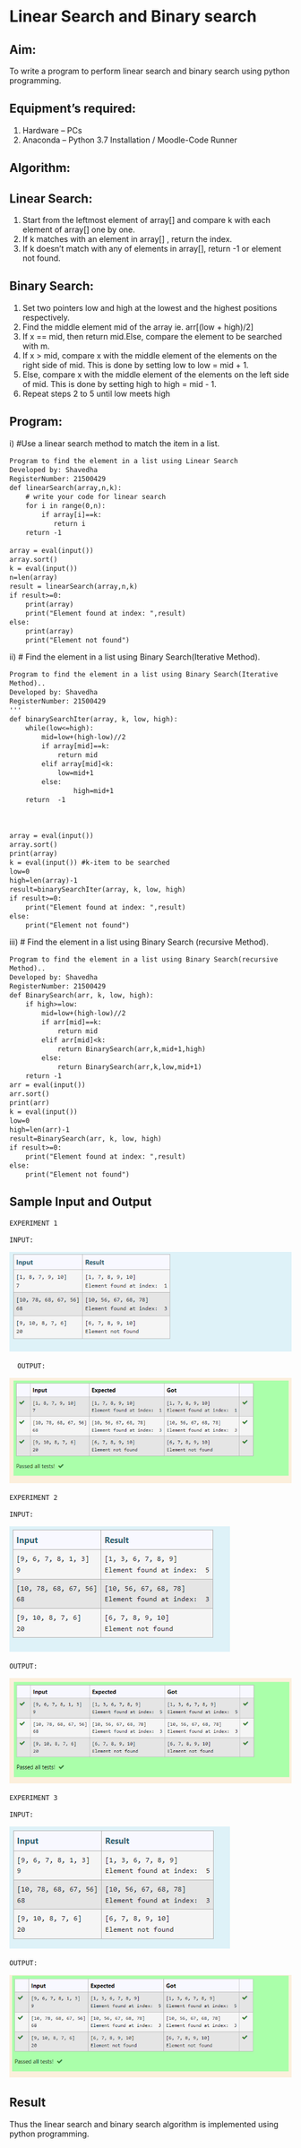# Linear Search and Binary search
## Aim:
To write a program to perform linear search and binary search using python programming.
## Equipment’s required:
1.	Hardware – PCs
2.	Anaconda – Python 3.7 Installation / Moodle-Code Runner
## Algorithm:
## Linear Search:
1.	Start from the leftmost element of array[] and compare k with each element of array[] one by one.
2.	If k matches with an element in array[] , return the index.
3.	If k doesn’t match with any of elements in array[], return -1 or element not found.
## Binary Search:
1.	Set two pointers low and high at the lowest and the highest positions respectively.
2.	Find the middle element mid of the array ie. arr[(low + high)/2]
3.	If x == mid, then return mid.Else, compare the element to be searched with m.
4.	If x > mid, compare x with the middle element of the elements on the right side of mid. This is done by setting low to low = mid + 1.
5.	Else, compare x with the middle element of the elements on the left side of mid. This is done by setting high to high = mid - 1.
6.	Repeat steps 2 to 5 until low meets high
## Program:
i)	#Use a linear search method to match the item in a list.
```
Program to find the element in a list using Linear Search
Developed by: Shavedha
RegisterNumber: 21500429
def linearSearch(array,n,k):
    # write your code for linear search
    for i in range(0,n):
        if array[i]==k:
           return i
    return -1
    
array = eval(input())
array.sort()
k = eval(input()) 
n=len(array)
result = linearSearch(array,n,k)
if result>=0:
    print(array)
    print("Element found at index: ",result)
else:
    print(array)
    print("Element not found")
```
ii)	# Find the element in a list using Binary Search(Iterative Method).
```
Program to find the element in a list using Binary Search(Iterative Method)..
Developed by: Shavedha
RegisterNumber: 21500429
'''
def binarySearchIter(array, k, low, high):
    while(low<=high):
        mid=low+(high-low)//2
        if array[mid]==k:
            return mid
        elif array[mid]<k:
            low=mid+1
        else:
                high=mid+1
    return  -1
    
    
    
array = eval(input())
array.sort()
print(array)
k = eval(input()) #k-item to be searched
low=0
high=len(array)-1
result=binarySearchIter(array, k, low, high)
if result>=0:
    print("Element found at index: ",result)
else:
    print("Element not found")
```
iii)	# Find the element in a list using Binary Search (recursive Method).
```
Program to find the element in a list using Binary Search(recursive Method)..
Developed by: Shavedha
RegisterNumber: 21500429
def BinarySearch(arr, k, low, high):
    if high>=low:
        mid=low+(high-low)//2
        if arr[mid]==k:
            return mid
        elif arr[mid]<k:
            return BinarySearch(arr,k,mid+1,high)
        else:
            return BinarySearch(arr,k,low,mid+1)
    return -1
arr = eval(input())
arr.sort()
print(arr)
k = eval(input()) 
low=0
high=len(arr)-1
result=BinarySearch(arr, k, low, high)
if result>=0:
    print("Element found at index: ",result)
else:
    print("Element not found")
```
## Sample Input and Output
```
EXPERIMENT 1
```
```
INPUT:
```
![OUTPUT](./input.png)
```
  OUTPUT:
```
![OUTPUT](./linearsearch1.png)  
```
EXPERIMENT 2
```
```
INPUT:
```
![OUTPUT](./INPUT2.png)
```
OUTPUT:
```
![OUTPUT](./linearsearch2.png)
```
EXPERIMENT 3
```
```
INPUT:
```
![otput](./inp3.png)
```
OUTPUT:
```
![output](./linexpt3.png)









## Result
Thus the linear search and binary search algorithm is implemented using python programming.